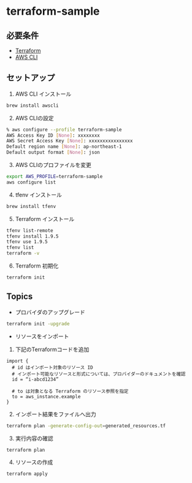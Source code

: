 # terraform-sample

## 必要条件
- [Terraform](https://www.terraform.io/downloads)
- [AWS CLI](https://aws.amazon.com/cli/)

## セットアップ
1. AWS CLI インストール

```sh
brew install awscli
```

2. AWS CLIの設定

```sh
% aws configure --profile terraform-sample
AWS Access Key ID [None]: xxxxxxxx
AWS Secret Access Key [None]: xxxxxxxxxxxxxxxx
Default region name [None]: ap-northeast-1
Default output format [None]: json
```

3. AWS CLIのプロファイルを変更

```sh
export AWS_PROFILE=terraform-sample
aws configure list
```

4. tfenv インストール

```sh
brew install tfenv
```

5. Terraform インストール

```sh
tfenv list-remote
tfenv install 1.9.5
tfenv use 1.9.5
tfenv list
terraform -v
```

6. Terraform 初期化

```sh
terraform init
```

## Topics

- プロバイダのアップグレード

```sh
terraform init -upgrade
```


- リソースをインポート

1. 下記のTerraformコードを追加

```
import {
  # id はインポート対象のリソース ID
  # インポート可能なリソースと形式については、プロバイダーのドキュメントを確認
  id = “i-abcd1234”

  # to は対象となる Terraform のリソース参照を指定
  to = aws_instance.example
}
```

2. インポート結果をファイルへ出力

```sh
terraform plan -generate-config-out=generated_resources.tf
```

3. 実行内容の確認

```sh
terraform plan
```

4. リソースの作成

```sh
terraform apply
```
